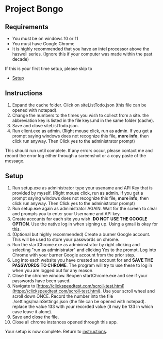 # Project Bongo

## Requirements
 - You must be on windows 10 or 11
 - You must have Google Chrome
 - It is highly recommended that you have an intel processor above the haswell series. (Ignore this if your computer was made within the past decade)


If this is your first time setup, please skip to 
- [Setup](#setup)

## Instructions
1. Expand the cache folder. Click on siteListTodo.json (this file can be opened with notepad). 
2. Change the numbers to the times you wish to collect from a site. the abbreviation key is listed in the file keys.md in the same folder (cache).
3. Save and close siteListTodo.json.
4. Run client.exe as admin. (Right mouse click, run as admin. If you get a prompt saying windows does not recognize this file, __more info__, then click run anyway. Then Click yes to the administrator prompt)

This should run until complete. 
If any errors occur, please contact me and record the error log either through a screenshot or a copy paste of the message. 





## Setup

1. Run setup.exe as administrator type your usename and API Key that is provided by myself. (Right mouse click, run as admin. If you get a prompt saying windows does not recognize this file, __more info__, then click run anyway. Then Click yes to the administrator prompt) 
2. Run setup.exe again as administrator AGAIN. Wait for the screen to clear and prompts you to enter your Username and API key. 
3. Create accounts for each site you wish. **DO NOT USE THE GOOGLE OPTION**. Use the native log in when signing up. Using a gmail is okay for this. 
4. (Optional but highly recommended) Create a burner Google account. This will be used to store your passwords on chrome. 
5. Run the startChrome.exe as admininstrator by right clicking and selecting "run as administrator" and clicking Yes to the prompt. Log into Chrome with your burner Google account from the prior step. 
6. Log into each website you have created an account for and **SAVE THE PASSWORDS TO CHROME**. The program will try to use these to log in when you are logged out for any reason.
7. Close the chrome window. Reopen startChrome.exe and see if your passwords have been saved. 
8. Navigate to [https://clickspeedtest.com/scroll-test.html](https://clickspeedtest.com/scroll-test.html). Use your scroll wheel and scroll down ONCE. Record the number into the file ./settings/mainSettings.json (the file can be opened with notepad). replace the value 133 with your recorded value (it may be 133 in which case leave it alone). 
9. Save and close the file.
10. Close all chrome instances opened through this app.


Your setup is now complete. Return to [instructions](#instructions).

